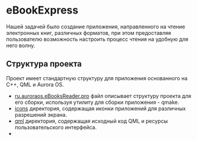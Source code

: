 # eBookExpress

Нашей задачей было создание приложения, направленного на чтение электронных книг, различных форматов, при этом предоставляя пользователю возможность настроить процесс чтения на удобную для него волну.

## Структура проекта

Проект имеет стандартную структуру для приложения основанного на C++, QML и Aurora OS.
- [ru.auroraos.eBooksReader.pro](https://github.com/YaregBel/eBookReader/blob/main/ru.auroraos.eBooksReader.pro) файл описывает структуру проекта для его сборки, используя утилиту для сборки приложения - qmake.
- [icons](https://github.com/YaregBel/eBookReader/tree/main/icons) директория, содержащая иконки приложений для различных разрешений экрана.
- [qml](https://github.com/YaregBel/eBookReader/tree/main/qml) директория, содержащая исходный код QML и ресурсы пользовательского интерфейса.
- 
